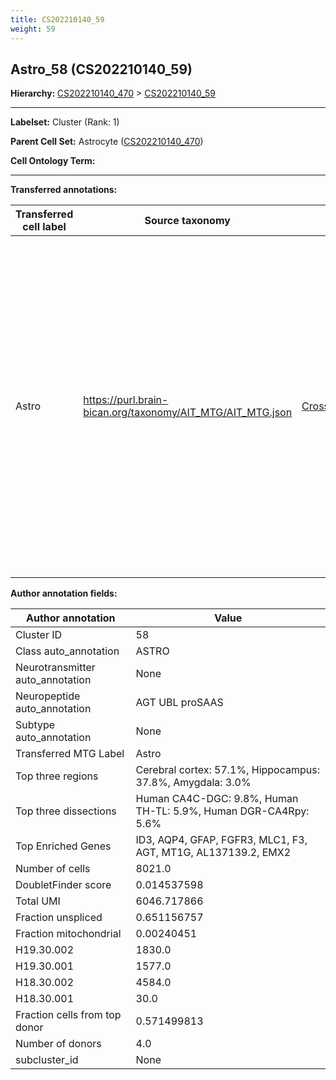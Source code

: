 ```yaml
---
title: CS202210140_59
weight: 59
---
```

## Astro_58 (CS202210140_59)
<b>Hierarchy: </b>
[CS202210140_470](https://purl.brain-bican.org/taxonomy/CS202210140#CS202210140_470) >
[CS202210140_59](https://purl.brain-bican.org/taxonomy/CS202210140#CS202210140_59)

---


**Labelset:** Cluster (Rank: 1)

**Parent Cell Set:** Astrocyte ([CS202210140_470](https://purl.brain-bican.org/taxonomy/CS202210140#CS202210140_470))



**Cell Ontology Term:** 

[MARKER GENES.]: #


---

[TRANSFERRED ANNOTATIONS.]: #


**Transferred annotations:**

| Transferred cell label | Source taxonomy | Source node accession | Algorithm name | Comment |
|------------------------|-----------------|-----------------------|----------------|---------|
|Astro|https://purl.brain-bican.org/taxonomy/AIT_MTG/AIT_MTG.json|[CrossArea_subclass:e47396020a](https://purl.brain-bican.org/taxonomy/AIT_MTG#CrossArea_subclass_e47396020a)||We performed PCA (50 components) on our full dataset, trained a random forest classifier (scikit-learn, class_ weight=‘balanced’, max_depth=50) on the MTG labels, and then predicted labels for all cells. We labeled each cluster with the mode of its constituent cells if two conditions were met: more than 0.8 of predicted labels matched the mode, and the mean probability of these pre- dictions was greater than 0.8.|

[AUTHOR ANNOTATION FIELDS.]: #


**Author annotation fields:**

| Author annotation | Value |
|-------------------|-------|
|Cluster ID|58|
|Class auto_annotation|ASTRO|
|Neurotransmitter auto_annotation|None|
|Neuropeptide auto_annotation|AGT UBL proSAAS|
|Subtype auto_annotation|None|
|Transferred MTG Label|Astro|
|Top three regions|Cerebral cortex: 57.1%, Hippocampus: 37.8%, Amygdala: 3.0%|
|Top three dissections|Human CA4C-DGC: 9.8%, Human TH-TL: 5.9%, Human DGR-CA4Rpy: 5.6%|
|Top Enriched Genes|ID3, AQP4, GFAP, FGFR3, MLC1, F3, AGT, MT1G, AL137139.2, EMX2|
|Number of cells|8021.0|
|DoubletFinder score|0.014537598|
|Total UMI|6046.717866|
|Fraction unspliced|0.651156757|
|Fraction mitochondrial|0.00240451|
|H19.30.002|1830.0|
|H19.30.001|1577.0|
|H18.30.002|4584.0|
|H18.30.001|30.0|
|Fraction cells from top donor|0.571499813|
|Number of donors|4.0|
|subcluster_id|None|
